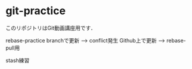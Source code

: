 # git-practice
このリポジトリはGit動画講座用です．

rebase-practice branchで更新 --> conflict発生
Github上で更新 --> rebase-pull用

stash練習
